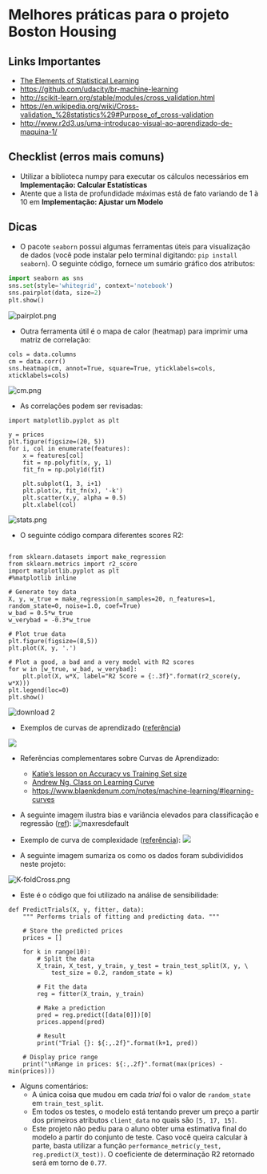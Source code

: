 # Melhores práticas para o projeto Boston Housing

## Links Importantes
- [The Elements of Statistical Learning](https://web.stanford.edu/~hastie/ElemStatLearn/)
- https://github.com/udacity/br-machine-learning
- http://scikit-learn.org/stable/modules/cross_validation.html
- https://en.wikipedia.org/wiki/Cross-validation_%28statistics%29#Purpose_of_cross-validation
- http://www.r2d3.us/uma-introducao-visual-ao-aprendizado-de-maquina-1/

## Checklist (erros mais comuns)
- Utilizar a biblioteca numpy para executar os cálculos necessários em **Implementação: Calcular Estatísticas**
- Atente que a lista de profundidade máximas está de fato variando de 1 à 10 em **Implementação: Ajustar um Modelo**


## Dicas
- O pacote `seaborn` possui algumas ferramentas úteis para visualização de dados (você pode instalar pelo terminal digitando: `pip install seaborn`). O seguinte código, fornece um sumário gráfico dos atributos:
```py
import seaborn as sns
sns.set(style='whitegrid', context='notebook')
sns.pairplot(data, size=2)
plt.show()
```
![pairplot.png](https://udacity-reviews-uploads.s3.amazonaws.com/_attachments/38140/1495310213/pairplot.png)

- Outra ferramenta útil é o mapa de calor (heatmap) para imprimir uma matriz de correlação:
```
cols = data.columns
cm = data.corr()
sns.heatmap(cm, annot=True, square=True, yticklabels=cols, xticklabels=cols)
```
![cm.png](https://udacity-reviews-uploads.s3.amazonaws.com/_attachments/38140/1495310199/cm.png)

- As correlações podem ser revisadas:

```
import matplotlib.pyplot as plt

y = prices
plt.figure(figsize=(20, 5))
for i, col in enumerate(features):    
    x = features[col]
    fit = np.polyfit(x, y, 1)
    fit_fn = np.poly1d(fit) 
    
    plt.subplot(1, 3, i+1)
    plt.plot(x, fit_fn(x), '-k')
    plt.scatter(x,y, alpha = 0.5)
    plt.xlabel(col)
```

![stats.png](https://udacity-github-sync-content.s3.amazonaws.com/_attachments/38140/1481316690/stats.png)

- O seguinte código compara diferentes scores R2:
```

from sklearn.datasets import make_regression
from sklearn.metrics import r2_score
import matplotlib.pyplot as plt
#%matplotlib inline

# Generate toy data
X, y, w_true = make_regression(n_samples=20, n_features=1, random_state=0, noise=1.0, coef=True)
w_bad = 0.5*w_true
w_verybad = -0.3*w_true

# Plot true data
plt.figure(figsize=(8,5))
plt.plot(X, y, '.')

# Plot a good, a bad and a very model with R2 scores
for w in [w_true, w_bad, w_verybad]:
    plt.plot(X, w*X, label="R2 Score = {:.3f}".format(r2_score(y, w*X)))
plt.legend(loc=0)
plt.show()
```
![download 2](https://user-images.githubusercontent.com/5733246/51628193-7c3df200-1f2b-11e9-906c-667c9184ce70.png)

- Exemplos de curvas de aprendizado ([referência](https://sebastianraschka.com/faq/docs/ml-solvable.html))

![](https://sebastianraschka.com/images/faq/ml-solvable/bias-variance.png)

- Referências complementares sobre Curvas de Aprendizado:

    - [Katie’s lesson on Accuracy vs Training Set size](https://www.youtube.com/watch?v=9w1Yi5nMNgw)
    - [Andrew Ng. Class on Learning Curve](https://www.coursera.org/learn/machine-learning/lecture/Kont7/learning-curves)
    - https://www.blaenkdenum.com/notes/machine-learning/#learning-curves

- A seguinte imagem ilustra bias e variância elevados para classificação e regressão ([ref](https://www.youtube.com/watch?v=dBLZg-RqoLg)):
![maxresdefault](https://i.ytimg.com/vi/dBLZg-RqoLg/maxresdefault.jpg)

- Exemplo de curva de complexidade ([referência](https://jakevdp.github.io/PythonDataScienceHandbook/05.03-hyperparameters-and-model-validation.html)):
![](https://jakevdp.github.io/PythonDataScienceHandbook/figures/05.03-validation-curve.png)

- A seguinte imagem sumariza os como os dados foram subdivididos neste projeto:

![K-foldCross.png](https://udacity-github-sync-content.s3.amazonaws.com/_attachments/38140/1485736387/K-foldCross.png)

- Este é o código que foi utilizado na análise de sensibilidade:
```
def PredictTrials(X, y, fitter, data):
    """ Performs trials of fitting and predicting data. """

    # Store the predicted prices
    prices = []

    for k in range(10):
        # Split the data
        X_train, X_test, y_train, y_test = train_test_split(X, y, \
            test_size = 0.2, random_state = k)
        
        # Fit the data
        reg = fitter(X_train, y_train)
        
        # Make a prediction
        pred = reg.predict([data[0]])[0]
        prices.append(pred)
        
        # Result
        print("Trial {}: ${:,.2f}".format(k+1, pred))

    # Display price range
    print("\nRange in prices: ${:,.2f}".format(max(prices) - min(prices)))
```

- Alguns comentários:
    - A única coisa que mudou em cada *trial* foi o valor de `random_state` em `train_test_split`. 
    - Em todos os testes, o modelo está tentando prever um preço a partir dos primeiros atributos `client_data` no quais são `[5, 17, 15]`.
    - Este projeto não pediu para o aluno obter uma estimativa final do modelo a partir do conjunto de teste. Caso você queira calcular à parte, basta utilizar a função `performance_metric(y_test, reg.predict(X_test))`. O coeficiente de determinação R2 retornado será em torno de `0.77`.


